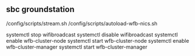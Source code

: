 ## sbc groundstation
/config/scripts/stream.sh
/config/scripts/autoload-wfb-nics.sh

systemctl stop wifibroadcast
systemctl disable wifibroadcast
systemctl enable wfb-cluster-node
systemctl start wfb-cluster-node
systemctl enable wfb-cluster-manager
systemctl start wfb-cluster-manager


